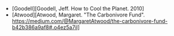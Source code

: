 * [Goodell][Goodell, Jeff. How to Cool the Planet. 2010]
* [Atwood][Atwood, Margaret. "The Carbonivore Fund". https://medium.com/@MargaretAtwood/the-carbonivore-fund-b42b386a9af8#.o4ez5a7il]
